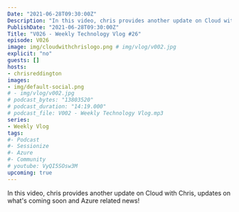```yaml
---
Date: "2021-06-28T09:30:00Z"
Description: "In this video, chris provides another update on Cloud with Chris, updates on what's coming soon and Azure related news!"
PublishDate: "2021-06-28T09:30:00Z"
Title: "V026 - Weekly Technology Vlog #26"
episode: V026
image: img/cloudwithchrislogo.png # img/vlog/v002.jpg
explicit: "no"
guests: []
hosts:
- chrisreddington
images:
- img/default-social.png
# - img/vlog/v002.jpg
# podcast_bytes: "13803520"
# podcast_duration: "14:19.000"
# podcast_file: V002 - Weekly Technology Vlog.mp3
series:
- Weekly Vlog
tags:
#- Podcast
#- Sessionize
#- Azure
#- Community
# youtube: VyQI5SOsw3M
upcoming: true
---
```

In this video, chris provides another update on Cloud with Chris, updates on what's coming soon and Azure related news!